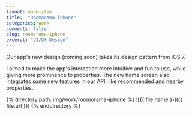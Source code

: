 ```yaml
---
layout: work-item
title:  "Roomorama iPhone"
categories: work
comments: false
slug: roomorama-iphone
excerpt: "UI/UX Design"
---
```

Our app's new design (coming soon) takes its design pattern from iOS 7.

I aimed to make the app's interaction more intuitive and fun to use, while giving more prominence to properties. The new home screen also integrates some new features in our API, like recommended and nearby properties.

{% directory path: img/work/roomorama-iphone %}
  ![{{ file.name }}]({{ file.url }})
{% enddirectory %}